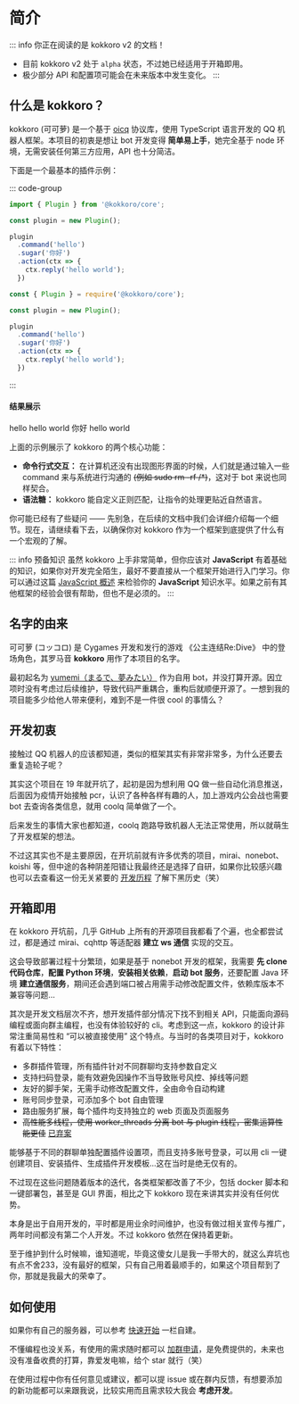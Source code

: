 <script setup>
import Kokkoro from '../../.vitepress/theme/components/kokkoro/index.vue';
</script>

# 简介

::: info 你正在阅读的是 kokkoro v2 的文档！

- 目前 kokkoro v2 处于 `alpha` 状态，不过她已经适用于开箱即用。
- 极少部分 API 和配置项可能会在未来版本中发生变化。
:::

## 什么是 kokkoro？

kokkoro (可可萝) 是一个基于 [oicq](https://github.com/takayama-lily/oicq) 协议库，使用 TypeScript 语言开发的 QQ 机器人框架。本项目的初衷是想让 bot 开发变得 **简单易上手**，她完全基于 node 环境，无需安装任何第三方应用，API 也十分简洁。

下面是一个最基本的插件示例：

::: code-group

```typescript [typescript]
import { Plugin } from '@kokkoro/core';

const plugin = new Plugin();

plugin
  .command('hello')
  .sugar('你好')
  .action(ctx => {
    ctx.reply('hello world');
  })
```

```javascript [javascript]
const { Plugin } = require('@kokkoro/core');

const plugin = new Plugin();

plugin
  .command('hello')
  .sugar('你好')
  .action(ctx => {
    ctx.reply('hello world');
  })
```

:::

#### 结果展示

<ChatPanel>
  <ChatMessage id="2225151531">hello</ChatMessage>
  <ChatMessage id="709289491">hello world</ChatMessage>
  <ChatMessage id="2225151531">你好</ChatMessage>
  <ChatMessage id="709289491">hello world</ChatMessage>
</ChatPanel>

上面的示例展示了 kokkoro 的两个核心功能：

- **命令行式交互：** 在计算机还没有出现图形界面的时候，人们就是通过输入一些 command 来与系统进行沟通的 ~~(例如 sudo rm -rf /*)~~，这对于 bot 来说也同样契合。
- **语法糖：** kokkoro 能自定义正则匹配，让指令的处理更贴近自然语言。

你可能已经有了些疑问 —— 先别急，在后续的文档中我们会详细介绍每一个细节。现在，请继续看下去，以确保你对 kokkoro 作为一个框架到底提供了什么有一个宏观的了解。

::: info 预备知识
虽然 kokkoro 上手非常简单，但你应该对 **JavaScript** 有着基础的知识，如果你对开发完全陌生，最好不要直接从一个框架开始进行入门学习。你可以通过这篇 [JavaScript 概述](https://developer.mozilla.org/zh-CN/docs/Web/JavaScript/Language_Overview) 来检验你的 **JavaScript** 知识水平。如果之前有其他框架的经验会很有帮助，但也不是必须的。
:::

## 名字的由来

可可萝 (コッコロ) 是 Cygames 开发和发行的游戏 《公主连结Re:Dive》 中的登场角色，其罗马音 **kokkoro** 用作了本项目的名字。

<Kokkoro />

最初起名为 [yumemi（まるで、夢みたい）](https://github.com/dcyuki/yumemi_bot) 作为自用 bot，并没打算开源。因立项时没有考虑过后续维护，导致代码严重耦合，重构后就顺便开源了。一想到我的项目能多少给他人带来便利，难到不是一件很 cool 的事情么？

## 开发初衷

接触过 QQ 机器人的应该都知道，类似的框架其实有非常非常多，为什么还要去重复造轮子呢？  

其实这个项目在 19 年就开坑了，起初是因为想利用 QQ 做一些自动化消息推送，后面因为疫情开始接触 pcr，认识了各种各样有趣的人，加上游戏内公会战也需要 bot 去查询各类信息，就用 coolq 简单做了一个。

后来发生的事情大家也都知道，coolq 跑路导致机器人无法正常使用，所以就萌生了开发框架的想法。

不过这其实也不是主要原因，在开坑前就有许多优秀的项目，mirai、nonebot、koishi 等，但中途的各种阴差阳错让我最终还是选择了自研，如果你比较感兴趣也可以去查看这一份无关紧要的 [开发历程](/about/history) 了解下黑历史（笑）

## 开箱即用

在 kokkoro 开坑前，几乎 GitHub 上所有的开源项目我都看了个遍，也全都尝试过，都是通过 mirai、cqhttp 等适配器 **建立 ws 通信** 实现的交互。

这会导致部署过程十分繁琐，如果是基于 nonebot 开发的框架，我需要 **先 clone 代码仓库**，**配置 Python 环境**，**安装相关依赖**，**启动 bot 服务**，还要配置 Java 环境 **建立通信服务**，期间还会遇到端口被占用需手动修改配置文件，依赖库版本不兼容等问题...

其次是开发文档层次不齐，想开发插件部分情况下找不到相关 API，只能面向源码编程或面向群主编程，也没有体验较好的 cli。考虑到这一点，kokkoro 的设计非常注重简易性和 “可以被直接使用” 这个特点。与当时的各类项目对于，kokkoro 有着以下特性：

- 多群插件管理，所有插件针对不同群聊均支持参数自定义
- 支持扫码登录，能有效避免因操作不当导致账号风控、掉线等问题
- 友好的脚手架，无需手动修改配置文件，全由命令自动构建
- 账号同步登录，可添加多个 bot 自由管理
- 路由服务扩展，每个插件均支持独立的 web 页面及页面服务
- ~~高性能多线程，使用 worker_threads 分离 bot 与 plugin 线程，密集运算性能更佳~~ [已弃案](/about/project)

能够基于不同的群聊单独配置插件设置项，而且支持多账号登录，可以用 cli 一键创建项目、安装插件、生成插件开发模板...这在当时是绝无仅有的。

不过现在这些问题随着版本的迭代，各类框架都改善了不少，包括 docker 脚本和一键部署包，甚至是 GUI 界面，相比之下 kokkoro 现在来讲其实并没有任何优势。

本身是出于自用开发的，平时都是用业余时间维护，也没有做过相关宣传与推广，两年时间都没有第二个人开发。不过 kokkoro 依然在保持着更新。

至于维护到什么时候嘛，谁知道呢，毕竟这傻女儿是我一手带大的，就这么弃坑也有点不舍233，没有最好的框架，只有自己用着最顺手的，如果这个项目帮到了你，那就是我最大的荣幸了。

## 如何使用

如果你有自己的服务器，可以参考 [快速开始](/guide/quick-start) 一栏自建。

不懂编程也没关系，有使用的需求随时都可以 [加群申请](https://jq.qq.com/?_wv=1027&k=3hcWCnhq)，是免费提供的，未来也没有准备收费的打算，靠爱发电嘛，给个 star 就行（笑）

在使用过程中你有任何意见或建议，都可以提 issue 或在群内反馈，有想要添加的新功能都可以来跟我说，比较实用而且需求较大我会 **考虑开发**。
